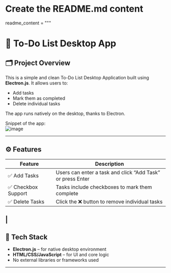 # Create the README.md content
readme_content = """
# 📝 To-Do List Desktop App

## 🗂️ Project Overview
This is a simple and clean To-Do List Desktop Application built using **Electron.js**. It allows users to:
- Add tasks
- Mark them as completed
- Delete individual tasks

The app runs natively on the desktop, thanks to Electron.

Snippet of the app:<br/>
![image](https://github.com/user-attachments/assets/1c955a3e-8ddc-4841-9b58-c6ae8aa5313a)


---

## ⚙️ Features

| Feature            | Description                                        |
|--------------------|----------------------------------------------------|
| ✅ Add Tasks        | Users can enter a task and click “Add Task” or press Enter |
| ✅ Checkbox Support | Tasks include checkboxes to mark them complete     |
| ✅ Delete Tasks     | Click the ❌ button to remove individual tasks      |
| 
---

## 🧱 Tech Stack

- **Electron.js** – for native desktop environment
- **HTML/CSS/JavaScript** – for UI and core logic
- No external libraries or frameworks used

---
